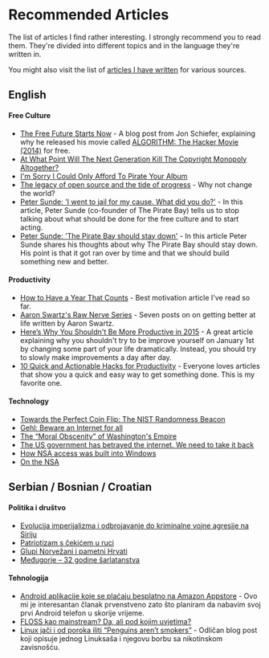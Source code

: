 # Recommended Articles

The list of articles I find rather interesting. I strongly recommend you to read them. They're divided into different topics and in the language they're written in.

You might also visit the list of [articles I have written](https://github.com/aleksandar-todorovic/https://github.com/aleksandar-todorovic/published-papers-and-articles/#my-published-papers) for various sources.

## English

#### Free Culture

* [The Free Future Starts Now](http://www.brandxindustries.com/blog/2014/12/4/the-free-future-starts-now) - A blog post from Jon Schiefer, explaining why he released his movie called [ALGORITHM: The Hacker Movie (2014)](https://www.youtube.com/watch?v=6qpudAhYhpc) for free.
* [At What Point Will The Next Generation Kill The Copyright Monopoly Altogether?](http://torrentfreak.com/kill-the-copyright-monopoly-altogether-130915/)
* [I'm Sorry I Could Only Afford To Pirate Your Album](http://falkvinge.net/2013/02/26/im-sorry-i-could-only-afford-to-pirate-your-album/)
* [The legacy of open source and the tide of progress](https://opensource.com/life/13/9/legacy-open-source-tide-progress) - Why not change the world?
* [Peter Sunde: 'I went to jail for my cause. What did you do?'](http://www.wired.co.uk/news/archive/2014-12/11/peter-sunde) - In this article, Peter Sunde (co-founder of The Pirate Bay) tells us to stop talking about what should be done for the free culture and to start acting.
* [Peter Sunde: 'The Pirate Bay should stay down'](https://torrentfreak.com/peter-sunde-the-pirate-bay-should-stay-down-141210/) - In this article Peter Sunde shares his thoughts about why The Pirate Bay should stay down. His point is that it got ran over by time and that we should build something new and better.

#### Productivity

* [How to Have a Year That Counts](https://medium.com/bad-words/how-to-have-a-year-that-counts-ee7e8d196b48) - Best motivation article I've read so far.
* [Aaron Swartz's Raw Nerve Series](http://www.aaronsw.com/weblog/rawnerve) - Seven posts on on getting better at life written by Aaron Swartz.
* [Here’s Why You Shouldn't Be More Productive in 2015](https://www.linkedin.com/pulse/heres-why-you-shouldnt-more-tim-metz) - A great article explaining why you shouldn't try to be improve yourself on January 1st by changing some part of your life dramatically. Instead, you should try to slowly make improvements a day after day.
* [10 Quick and Actionable Hacks for Productivity](http://blog.notesmartly.com/10-quick-and-actionable-tips-for-productivity/) - Everyone loves articles that show you a quick and easy way to get something done. This is my favorite one.

#### Technology

* [Towards the Perfect Coin Flip: The NIST Randomness Beacon](http://hackaday.com/2014/12/19/nist-randomness-beacon/)
* [Gehl: Beware an Internet for all](http://www.sltrib.com/sltrib/opinion/56764743-82/internet-connected-facebook-google.html.csp)
* [The “Moral Obscenity” of Washington's Empire](http://www.lewrockwell.com/lrc-blog/the-moral-obscenity-of-washingtons-empire/)
* [The US government has betrayed the internet. We need to take it back](http://www.theguardian.com/commentisfree/2013/sep/05/government-betrayed-internet-nsa-spying)
* [How NSA access was built into Windows](http://www.heise.de/tp/artikel/5/5263/1.html)
* [On the NSA](http://blog.cryptographyengineering.com/2013/09/on-nsa.html)

## Serbian / Bosnian / Croatian

#### Politika i društvo

* [Evolucija imperijalizma i odbrojavanje do kriminalne vojne agresije na Siriju](http://www.advance.hr/vijesti/evolucija-imperijalizma-i-odbrojavanje-do-kriminalne-vojne-agresije-na-siriju/)
* [Patriotizam s čekićem u ruci](http://www.slobodnadalmacija.hr/Hrvatska/tabid/66/articleType/ArticleView/articleId/220498/Default.aspx)
* [Glupi Norvežani i pametni Hrvati](http://www.slobodnadalmacija.hr/Hrvatska/tabid/66/articleType/ArticleView/articleId/222380/Default.aspx)
* [Međugorje – 32 godine šarlatanstva](http://tacno.net/novosti/medugorje-32-godina-sarlatanstva/)

#### Tehnologija

* [Android aplikacije koje se plaćaju besplatno na Amazon Appstore](http://kompjuteras.com/android-aplikacije-koje-se-placaju-besplatno-na-amazon-appstore/) - Ovo mi je interesantan članak prvenstveno zato što planiram da nabavim svoj prvi Android telefon u skorije vrijeme.
* [FLOSS kao mainstream? Da, ali pod kojim uvjetima?](http://www.linuxzasve.com/floss-kao-mainstream-da-ali-pod-kojim-uvjetima)
* [Linux jači i od poroka iliti “Penguins aren’t smokers”](http://www.linuxzasve.com/linux-jaci-i-od-poroka-iliti-penguins-arent-smokers) - Odličan blog post koji opisuje jednog Linuksaša i njegovu borbu sa nikotinskom zavisnošću.
